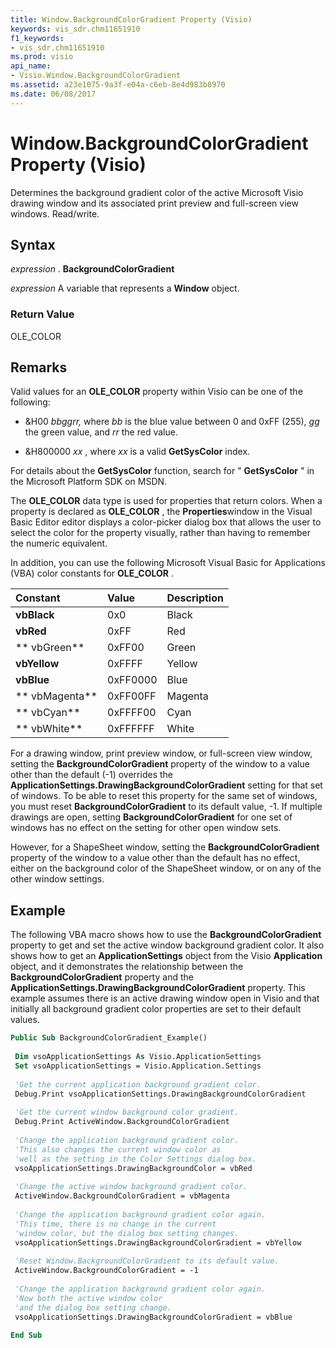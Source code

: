 ```yaml
---
title: Window.BackgroundColorGradient Property (Visio)
keywords: vis_sdr.chm11651910
f1_keywords:
- vis_sdr.chm11651910
ms.prod: visio
api_name:
- Visio.Window.BackgroundColorGradient
ms.assetid: a23e1075-9a3f-e04a-c6eb-8e4d983b8970
ms.date: 06/08/2017
---
```



# Window.BackgroundColorGradient Property (Visio)

Determines the background gradient color of the active Microsoft Visio drawing window and its associated print preview and full-screen view windows. Read/write.


## Syntax

 _expression_ . **BackgroundColorGradient**

 _expression_ A variable that represents a **Window** object.


### Return Value

OLE_COLOR


## Remarks

Valid values for an  **OLE_COLOR** property within Visio can be one of the following:




- &H00 _bbggrr,_ where _bb_ is the blue value between 0 and 0xFF (255), _gg_ the green value, and _rr_ the red value.
    
- &H800000 _xx_ , where _xx_ is a valid **GetSysColor** index.
    


For details about the  **GetSysColor** function, search for " **GetSysColor** " in the Microsoft Platform SDK on MSDN.

The  **OLE_COLOR** data type is used for properties that return colors. When a property is declared as **OLE_COLOR** , the **Properties**window in the Visual Basic Editor editor displays a color-picker dialog box that allows the user to select the color for the property visually, rather than having to remember the numeric equivalent.

In addition, you can use the following Microsoft Visual Basic for Applications (VBA) color constants for  **OLE_COLOR** .



|**Constant**|**Value**|**Description**|
|:-----|:-----|:-----|
| **vbBlack**|0x0|Black|
| **vbRed**|0xFF|Red|
| ** vbGreen**|0xFF00|Green|
| **vbYellow**|0xFFFF|Yellow|
| **vbBlue**|0xFF0000 |Blue|
| ** vbMagenta**|0xFF00FF |Magenta|
| ** vbCyan**|0xFFFF00|Cyan|
| ** vbWhite**|0xFFFFFF|White|
For a drawing window, print preview window, or full-screen view window, setting the  **BackgroundColorGradient** property of the window to a value other than the default (-1) overrides the **ApplicationSettings.DrawingBackgroundColorGradient** setting for that set of windows. To be able to reset this property for the same set of windows, you must reset **BackgroundColorGradient** to its default value, -1. If multiple drawings are open, setting **BackgroundColorGradient** for one set of windows has no effect on the setting for other open window sets.

However, for a ShapeSheet window, setting the  **BackgroundColorGradient** property of the window to a value other than the default has no effect, either on the background color of the ShapeSheet window, or on any of the other window settings.


## Example

The following VBA macro shows how to use the  **BackgroundColorGradient** property to get and set the active window background gradient color. It also shows how to get an **ApplicationSettings** object from the Visio **Application** object, and it demonstrates the relationship between the **BackgroundColorGradient** property and the **ApplicationSettings.DrawingBackgroundColorGradient** property. This example assumes there is an active drawing window open in Visio and that initially all background gradient color properties are set to their default values.


```vb
Public Sub BackgroundColorGradient_Example() 
 
 Dim vsoApplicationSettings As Visio.ApplicationSettings 
 Set vsoApplicationSettings = Visio.Application.Settings 
 
 'Get the current application background gradient color. 
 Debug.Print vsoApplicationSettings.DrawingBackgroundColorGradient 
 
 'Get the current window background color gradient. 
 Debug.Print ActiveWindow.BackgroundColorGradient 
 
 'Change the application background gradient color. 
 'This also changes the current window color as 
 'well as the setting in the Color Settings dialog box. 
 vsoApplicationSettings.DrawingBackgroundColor = vbRed 
 
 'Change the active window background gradient color. 
 ActiveWindow.BackgroundColorGradient = vbMagenta 
 
 'Change the application background gradient color again. 
 'This time, there is no change in the current 
 'window color, but the dialog box setting changes. 
 vsoApplicationSettings.DrawingBackgroundColorGradient = vbYellow 
 
 'Reset Window.BackgroundColorGradient to its default value. 
 ActiveWindow.BackgroundColorGradient = -1 
 
 'Change the application background gradient color again. 
 'Now both the active window color 
 'and the dialog box setting change. 
 vsoApplicationSettings.DrawingBackgroundColorGradient = vbBlue 
 
End Sub
```


